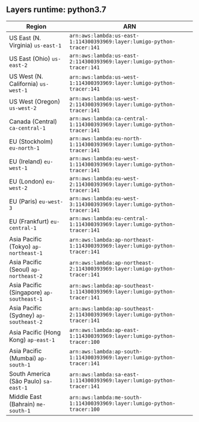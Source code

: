 Layers runtime: python3.7
----
| Region | ARN |
| --- | --- |
|US East (N. Virginia)  `us-east-1`|`arn:aws:lambda:us-east-1:114300393969:layer:lumigo-python-tracer:141`|
|US East (Ohio)  `us-east-2`|`arn:aws:lambda:us-east-2:114300393969:layer:lumigo-python-tracer:141`|
|US West (N. California)  `us-west-1`|`arn:aws:lambda:us-west-1:114300393969:layer:lumigo-python-tracer:141`|
|US West (Oregon)  `us-west-2`|`arn:aws:lambda:us-west-2:114300393969:layer:lumigo-python-tracer:141`|
|Canada (Central)  `ca-central-1`|`arn:aws:lambda:ca-central-1:114300393969:layer:lumigo-python-tracer:141`|
|EU (Stockholm)  `eu-north-1`|`arn:aws:lambda:eu-north-1:114300393969:layer:lumigo-python-tracer:141`|
|EU (Ireland)  `eu-west-1`|`arn:aws:lambda:eu-west-1:114300393969:layer:lumigo-python-tracer:141`|
|EU (London)  `eu-west-2`|`arn:aws:lambda:eu-west-2:114300393969:layer:lumigo-python-tracer:141`|
|EU (Paris)  `eu-west-3`|`arn:aws:lambda:eu-west-3:114300393969:layer:lumigo-python-tracer:141`|
|EU (Frankfurt)  `eu-central-1`|`arn:aws:lambda:eu-central-1:114300393969:layer:lumigo-python-tracer:141`|
|Asia Pacific (Tokyo)  `ap-northeast-1`|`arn:aws:lambda:ap-northeast-1:114300393969:layer:lumigo-python-tracer:141`|
|Asia Pacific (Seoul)  `ap-northeast-2`|`arn:aws:lambda:ap-northeast-2:114300393969:layer:lumigo-python-tracer:141`|
|Asia Pacific (Singapore)  `ap-southeast-1`|`arn:aws:lambda:ap-southeast-1:114300393969:layer:lumigo-python-tracer:141`|
|Asia Pacific (Sydney)  `ap-southeast-2`|`arn:aws:lambda:ap-southeast-2:114300393969:layer:lumigo-python-tracer:141`|
|Asia Pacific (Hong Kong)  `ap-east-1`|`arn:aws:lambda:ap-east-1:114300393969:layer:lumigo-python-tracer:100`|
|Asia Pacific (Mumbai)  `ap-south-1`|`arn:aws:lambda:ap-south-1:114300393969:layer:lumigo-python-tracer:141`|
|South America (São Paulo)  `sa-east-1`|`arn:aws:lambda:sa-east-1:114300393969:layer:lumigo-python-tracer:141`|
|Middle East (Bahrain)  `me-south-1`|`arn:aws:lambda:me-south-1:114300393969:layer:lumigo-python-tracer:100`|
